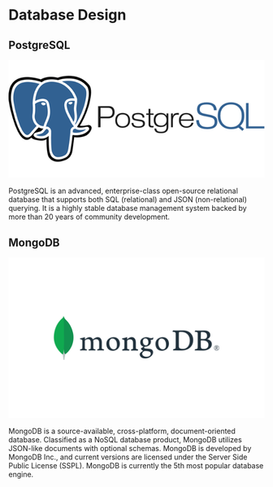 # Database Design
## PostgreSQL
![example image](../../images/database/postgresql.png)

PostgreSQL is an advanced, enterprise-class open-source relational database that supports both SQL (relational) and JSON (non-relational) querying. It is a highly stable database management system backed by more than 20 years of community development.

## MongoDB
![example image](../../images/database/mongodb.png)

MongoDB is a source-available, cross-platform, document-oriented database. Classified as a NoSQL database product, MongoDB utilizes JSON-like documents with optional schemas. MongoDB is developed by MongoDB Inc., and current versions are licensed under the Server Side Public License (SSPL). MongoDB is currently the 5th most popular database engine.
